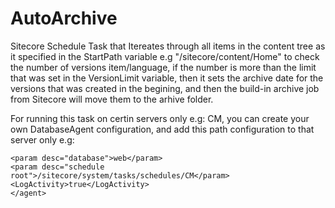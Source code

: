 # AutoArchive
Sitecore Schedule Task that Itereates through all items in the content tree as it specified in the StartPath variable e.g "/sitecore/content/Home" to check the number of versions item/language, if the number is more than the limit that was set in the VersionLimit variable, then it sets the archive date for the versions that was created in the begining, and then the build-in archive job from Sitecore will move them to the arhive folder.

For running this task on certin servers only e.g: CM, you can create your own DatabaseAgent configuration, and add this path configuration to that server only e.g:

```<agent type="Sitecore.Tasks.DatabaseAgent" method="Run" interval="01:00:00">
<param desc="database">web</param>
<param desc="schedule root">/sitecore/system/tasks/schedules/CM</param>
<LogActivity>true</LogActivity>
</agent>
